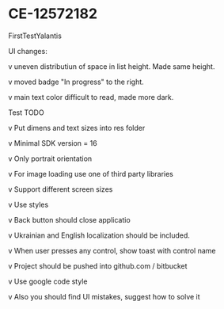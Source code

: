 # CE-12572182
FirstTestYalantis

UI changes:  

v uneven distributiun of space in list height. Made same height.

v moved badge "In progress" to the right.

v main text color difficult to read, made more dark.



Test TODO

v	Put dimens and text sizes into res folder

v	Minimal SDK version = 16

v	Only portrait orientation

v	For image loading use one of third party libraries

v	Support different screen sizes

v	Use styles

v	Back button should close applicatio

v	Ukrainian and English localization should be included.

v	When user presses any control, show toast with control name

v	Project should be pushed into github.com / bitbucket

v	Use google code style

v	Also you should find UI mistakes, suggest how to solve it
